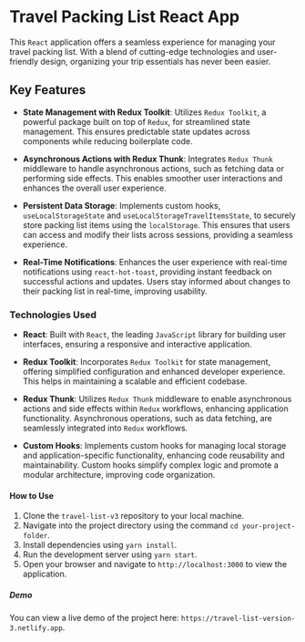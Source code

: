 # Travel Packing List React App

This `React` application offers a seamless experience for managing your travel packing list. With a blend of cutting-edge technologies and user-friendly design, organizing your trip essentials has never been easier.

## Key Features

- **State Management with Redux Toolkit**: Utilizes `Redux Toolkit`, a powerful package built on top of `Redux`, for streamlined state management. This ensures predictable state updates across components while reducing boilerplate code.

- **Asynchronous Actions with Redux Thunk**: Integrates `Redux Thunk` middleware to handle asynchronous actions, such as fetching data or performing side effects. This enables smoother user interactions and enhances the overall user experience.

- **Persistent Data Storage**: Implements custom hooks, `useLocalStorageState` and `useLocalStorageTravelItemsState`, to securely store packing list items using the `localStorage`. This ensures that users can access and modify their lists across sessions, providing a seamless experience.

- **Real-Time Notifications**: Enhances the user experience with real-time notifications using `react-hot-toast`, providing instant feedback on successful actions and updates. Users stay informed about changes to their packing list in real-time, improving usability.

### Technologies Used

- **React**: Built with `React`, the leading `JavaScript` library for building user interfaces, ensuring a responsive and interactive application.

- **Redux Toolkit**: Incorporates `Redux Toolkit` for state management, offering simplified configuration and enhanced developer experience. This helps in maintaining a scalable and efficient codebase.

- **Redux Thunk**: Utilizes `Redux Thunk` middleware to enable asynchronous actions and side effects within `Redux` workflows, enhancing application functionality. Asynchronous operations, such as data fetching, are seamlessly integrated into `Redux` workflows.

- **Custom Hooks**: Implements custom hooks for managing local storage and application-specific functionality, enhancing code reusability and maintainability. Custom hooks simplify complex logic and promote a modular architecture, improving code organization.

#### How to Use

1. Clone the `travel-list-v3` repository to your local machine.
2. Navigate into the project directory using the command `cd your-project-folder`.
3. Install dependencies using `yarn install`.
4. Run the development server using `yarn start`.
5. Open your browser and navigate to `http://localhost:3000` to view the application.

##### Demo

You can view a live demo of the project here: `https://travel-list-version-3.netlify.app`.
